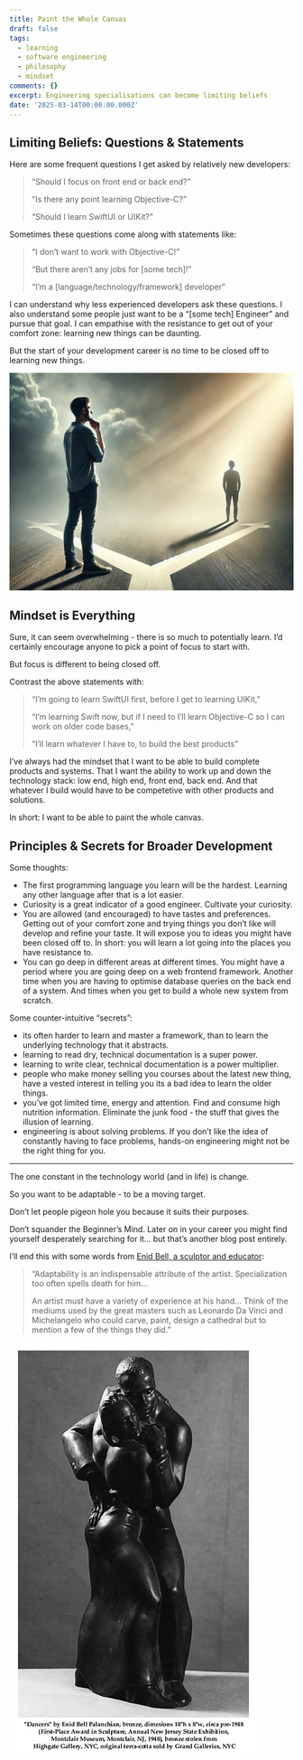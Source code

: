 ```yaml
---
title: Paint the Whole Canvas
draft: false
tags:
  - learning
  - software engineering
  - philosophy
  - mindset
comments: {}
excerpt: Engineering specialisations can become limiting beliefs
date: '2025-03-14T00:00:00.000Z'
---
```

## Limiting Beliefs: Questions & Statements

Here are some frequent questions I get asked by relatively new developers:

> “Should I focus on front end or back end?”
> 
> “Is there any point learning Objective-C?”
> 
> “Should I learn SwiftUI or UIKit?”

Sometimes these questions come along with statements like:

> “I don’t want to work with Objective-C!”
> 
> “But there aren’t any jobs for [some tech]!”
> 
>  “I’m a [language/technology/framework] developer”

I can understand why less experienced developers ask these questions. I also understand some people just want to be a “[some tech] Engineer” and pursue that goal. I can empathise with the resistance to get out of your comfort zone: learning new things can be daunting. 

But the start of your development career is no time to be closed off to learning new things.

![Illustration of a person on a crossroads](/uploads/limiting-beliefs_chatgpt.jpg)

## Mindset is Everything

 Sure, it can seem overwhelming - there is so much to potentially learn. I’d certainly encourage anyone to pick a point of focus to start with. 

But focus is different to being closed off.

Contrast the above statements with: 

> “I’m going to learn SwiftUI first, before I get to learning UIKit,”
> 
> “I’m learning Swift now, but if I need to I’ll learn Objective-C so I can work on older code bases,”
> 
> “I’ll learn whatever I have to, to build the best products”

I’ve always had the mindset that I want to be able to build complete products and systems. That I want the ability to work up and down the technology stack: low end, high end, front end, back end. And that whatever I build would have to be competetive with other products and solutions.

In short: I want to be able to paint the whole canvas.

## Principles & Secrets for Broader Development

Some thoughts:

- The first programming language you learn will be the hardest. Learning any other language after that is a lot easier.
- Curiosity is a great indicator of a good engineer. Cultivate your curiosity.
- You are allowed (and encouraged) to have tastes and preferences. Getting out of your comfort zone and trying things you don’t like will develop and refine your taste. It will expose you to ideas you might have been closed off to. In short: you will learn a lot going into the places you have resistance to.
- You can go deep in different areas at different times. You might have a period where you are going deep on a web frontend framework. Another time when you are having to optimise database queries on the back end of a system. And times when you get to build a whole new system from scratch.

Some counter-intuitive “secrets”:

- its often harder to learn and master a framework, than to learn the underlying technology that it abstracts.
- learning to read dry, technical documentation is a super power.
- learning to write clear, technical documentation is a power multiplier.
- people who make money selling you courses about the latest new thing, have a vested interest in telling you its a bad idea to learn the older things.
- you’ve got limited time, energy and attention. Find and consume high nutrition information. Eliminate the junk food - the stuff that gives the illusion of learning.
- engineering is about solving problems. If you don’t like the idea of constantly having to face problems, hands-on engineering might not be the right thing for you.

---
The one constant in the technology world (and in life) is change.

So you want to be adaptable - to be a moving target. 

Don’t let people pigeon hole you because it suits their purposes.

Don’t squander the Beginner’s Mind. Later on in your career you might find yourself desperately searching for it... but that’s another blog post entirely.

I’ll end this with some words from [Enid Bell, a sculptor and educator](https://en.wikipedia.org/wiki/Enid_Bell):
		
>	“Adaptability is an indispensable attribute of the artist. Specialization too often spells death for him...
>		
>	An artist must have a variety of experience at his hand…
	Think of the mediums used by the great masters such as Leonardo Da Vinci and Michelangelo who could carve, paint, design a cathedral but to mention a few of the things they did.”

![Sculpture "Dancers" by Enid Bell](/uploads/dancers-in-bronze__enid-bell.jpg)
